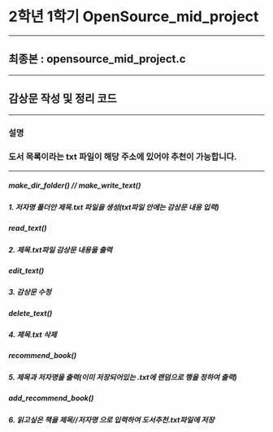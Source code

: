 # 2학년 1학기 OpenSource_mid_project
---
## 최종본 : opensource_mid_project.c

---

## 감상문 작성 및 정리 코드

---

### 설명

### 도서 목록이라는 txt 파일이 해당 주소에 있어야 추천이 가능합니다.

---

##### make_dir_folder() // make_write_text()
##### 1. 저자명 폴더안 제목.txt 파일을 생성(txt파일 안에는 감상문 내용 입력)

##### read_text()
##### 2. 제목.txt파일 감상문 내용을 출력

##### edit_text()
##### 3. 감상문 수정

##### delete_text()
##### 4. 제목.txt 삭제

##### recommend_book()
##### 5. 제목과 저자명을 출력(이미 저장되어있는 .txt에 랜덤으로 행을 정하여 출력)

##### add_recommend_book()
##### 6. 읽고싶은 책을 제목//저자명 으로 입력하여 도서추천.txt파일에 저장
